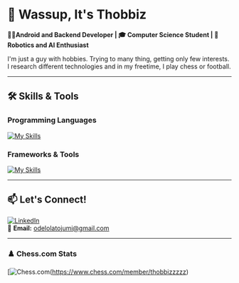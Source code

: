 # 👋 Wassup, It's Thobbiz  

**👨‍💻Android and Backend Developer | 🎓 Computer Science Student | 🤖 Robotics and AI Enthusiast**  

I'm just a guy with hobbies. Trying to many thing, getting only few interests. 
I research different technologies and in my freetime, I play chess or football.

---

## 🛠️ Skills & Tools  

### Programming Languages  
[![My Skills](https://skillicons.dev/icons?i=java,kotlin,go,python,html,css&perline=6)](https://skillicons.dev)  

### Frameworks & Tools  
[![My Skills](https://skillicons.dev/icons?i=androidstudio,arduino,git,github,linux,vscode&perline=6)](https://skillicons.dev)  

---

## 📫 Let's Connect!  

[![LinkedIn](https://img.shields.io/badge/LinkedIn-0077B5?style=for-the-badge&logo=linkedin&logoColor=white)](https://www.linkedin.com/in/oluwantojumi-odelola-6020a1203/)  
📧 **Email:** odelolatojumi@gmail.com 

---

### ♟️ Chess.com Stats  
[![Chess.com](https://chess.com-badge.vercel.app/api/badge/thobbizzzzz)(https://www.chess.com/member/thobbizzzzz)  
